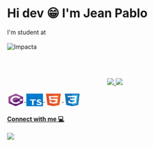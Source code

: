 # Hi dev 😁 I'm Jean Pablo

I'm student at
<br/><br/>
[<img align="left" alt="Impacta" src="https://www.impacta.edu.br/themes/wc_agenciar3/images/logo-new.png" width="300px">](https://www.impacta.edu.br)
<br/>
<br/>
<br/>

<div align="center">
  <br/>
<a href="https://github.com/cJeanPablo">
  <img height="180em" src="https://github-readme-stats.vercel.app/api?username=cJeanPablo&theme=dark"/>
  <img height="180em" src="https://github-readme-stats.vercel.app/api/top-langs/?username=cjeanpablo&layout=compact&theme=dark&include_all_commits=true&count_private=true"/>
</div>
  
  <div style="display: inline_block"><br>
  <img align="center" alt="Jean-Csharp" height="30" width="40" src="https://raw.githubusercontent.com/devicons/devicon/master/icons/csharp/csharp-original.svg">
  <img align="center" alt="Jean-Ts" height="30" width="40" src="https://raw.githubusercontent.com/devicons/devicon/master/icons/typescript/typescript-plain.svg">
  <img align="center" alt="Jean-HTML" height="30" width="40" src="https://raw.githubusercontent.com/devicons/devicon/master/icons/html5/html5-original.svg">
  <img align="center" alt="Jean-CSS" height="30" width="40" src="https://raw.githubusercontent.com/devicons/devicon/master/icons/css3/css3-original.svg">

  </div>
  
  #### Connect with me 💻
<div>
  <a href="https://www.linkedin.com/in/cjeanpablo/" target="_blank"><img src="https://img.shields.io/badge/LinkedIn-0077B5?style=for-the-badge&logo=linkedin&logoColor=white" target="_blank"></a>
</div>
